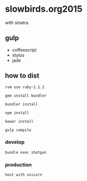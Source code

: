 slowbirds.org2015
=================

with sinatra

## gulp
- coffeescript
- stylus
- jade

## how to dist
```rvm use ruby-2.1.2```

```gem install bundler```

```bundler install```

```npm install```

```bower install```

```gulp compile```

### develop

```bundle exec shotgun```

### production
```host with unicorn```

